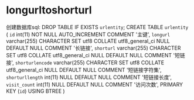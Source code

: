 # longurltoshorturl

创建数据库sql:
DROP TABLE IF EXISTS `urlentity`;
CREATE TABLE `urlentity`  (
  `id` int(11) NOT NULL AUTO_INCREMENT COMMENT '主键',
  `longurl` varchar(255) CHARACTER SET utf8 COLLATE utf8_general_ci NULL DEFAULT NULL COMMENT '长链接',
  `shorturl` varchar(255) CHARACTER SET utf8 COLLATE utf8_general_ci NULL DEFAULT NULL COMMENT '短链接',
  `shorturlencode` varchar(255) CHARACTER SET utf8 COLLATE utf8_general_ci NULL DEFAULT NULL COMMENT '短链接字符集',
  `shorturllength` int(11) NULL DEFAULT NULL COMMENT '短链接长度',
  `visit_count` int(11) NULL DEFAULT NULL COMMENT '访问次数',
  PRIMARY KEY (`id`) USING BTREE
) 
